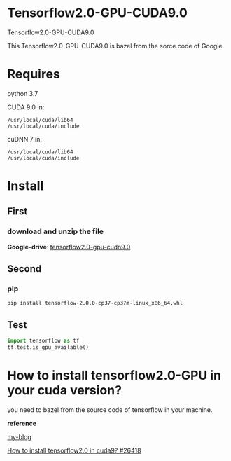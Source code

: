 # Tensorflow2.0-GPU-CUDA9.0
Tensorflow2.0-GPU-CUDA9.0

This Tensorflow2.0-GPU-CUDA9.0 is bazel from the sorce code of Google. 


# Requires
python 3.7

CUDA 9.0 in:

    /usr/local/cuda/lib64
    /usr/local/cuda/include


cuDNN 7 in:

    /usr/local/cuda/lib64
    /usr/local/cuda/include

# Install
## First 
### download and unzip the file

  **Google-drive**: [tensorflow2.0-gpu-cudn9.0](https://drive.google.com/file/d/1QYHrotSqcvcTk1cvHp_eLajqFXkGIvw-/view?usp=sharing)

## Second 
### pip
```shell
pip install tensorflow-2.0.0-cp37-cp37m-linux_x86_64.whl
```

## Test
```python
import tensorflow as tf
tf.test.is_gpu_available()
```


# How to install tensorflow2.0-GPU in your cuda version?
you need to bazel from the source code of tensorflow in your machine.

**reference**

[my-blog](https://s-tm.cn/2019/09/28/%E9%82%A3%E4%BA%9B%E5%B9%B4%E8%B5%B0%E8%BF%87%E7%9A%84%E5%9D%91-tf2-gpu%E5%AE%89%E8%A3%85/)

[How to install tensorflow2.0 in cuda9? #26418](https://github.com/tensorflow/tensorflow/issues/26418) 

